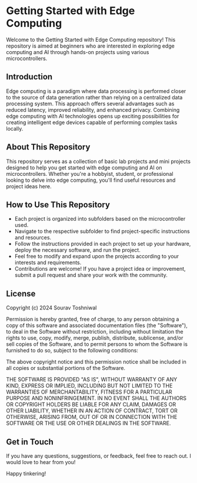 # Getting Started with Edge Computing

Welcome to the Getting Started with Edge Computing repository! This repository is aimed at beginners who are interested in exploring edge computing and AI through hands-on projects using various microcontrollers.

## Introduction
Edge computing is a paradigm where data processing is performed closer to the source of data generation rather than relying on a centralized data processing system. This approach offers several advantages such as reduced latency, improved reliability, and enhanced privacy. Combining edge computing with AI technologies opens up exciting possibilities for creating intelligent edge devices capable of performing complex tasks locally.

## About This Repository
This repository serves as a collection of basic lab projects and mini projects designed to help you get started with edge computing and AI on microcontrollers. Whether you're a hobbyist, student, or professional looking to delve into edge computing, you'll find useful resources and project ideas here.

## How to Use This Repository
- Each project is organized into subfolders based on the microcontroller used.
- Navigate to the respective subfolder to find project-specific instructions and resources.
- Follow the instructions provided in each project to set up your hardware, deploy the necessary software, and run the project.
- Feel free to modify and expand upon the projects according to your interests and requirements.
- Contributions are welcome! If you have a project idea or improvement, submit a pull request and share your work with the community.

## License
Copyright (c) 2024 Sourav Toshniwal

Permission is hereby granted, free of charge, to any person obtaining a copy of this software and associated documentation files (the "Software"), to deal in the Software without restriction, including without limitation the rights to use, copy, modify, merge, publish, distribute, sublicense, and/or sell copies of the Software, and to permit persons to whom the Software is furnished to do so, subject to the following conditions:

The above copyright notice and this permission notice shall be included in all copies or substantial portions of the Software.

THE SOFTWARE IS PROVIDED "AS IS", WITHOUT WARRANTY OF ANY KIND, EXPRESS OR IMPLIED, INCLUDING BUT NOT LIMITED TO THE WARRANTIES OF MERCHANTABILITY, FITNESS FOR A PARTICULAR PURPOSE AND NONINFRINGEMENT. IN NO EVENT SHALL THE AUTHORS OR COPYRIGHT HOLDERS BE LIABLE FOR ANY CLAIM, DAMAGES OR OTHER LIABILITY, WHETHER IN AN ACTION OF CONTRACT, TORT OR OTHERWISE, ARISING FROM, OUT OF OR IN CONNECTION WITH THE SOFTWARE OR THE USE OR OTHER DEALINGS IN THE SOFTWARE.

## Get in Touch
If you have any questions, suggestions, or feedback, feel free to reach out. I would love to hear from you!

Happy tinkering!